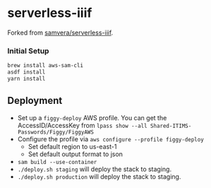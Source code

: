 # serverless-iiif

Forked from [samvera/serverless-iiif](https://github.com/samvera/serverless-iiif).

### Initial Setup
```sh
brew install aws-sam-cli
asdf install
yarn install
```
## Deployment

* Set up a `figgy-deploy` AWS profile. You can get the AccessID/AccessKey from
`lpass show --all Shared-ITIMS-Passwords/Figgy/FiggyAWS`
* Configure the profile via `aws configure --profile figgy-deploy`
  - Set default region to us-east-1
  - Set default output format to json
* `sam build --use-container`
* `./deploy.sh staging` will deploy the stack to staging.
* `./deploy.sh production` will deploy the stack to staging.
